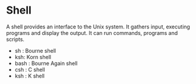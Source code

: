 # Shell
A shell provides an interface to the Unix system. It gathers input, executing programs and display the output. It can run commands, programs and scripts.
- sh : Bourne shell
- ksh: Korn shell
- bash : Bourne Again shell
- csh : C shell
- ksh : K shell

